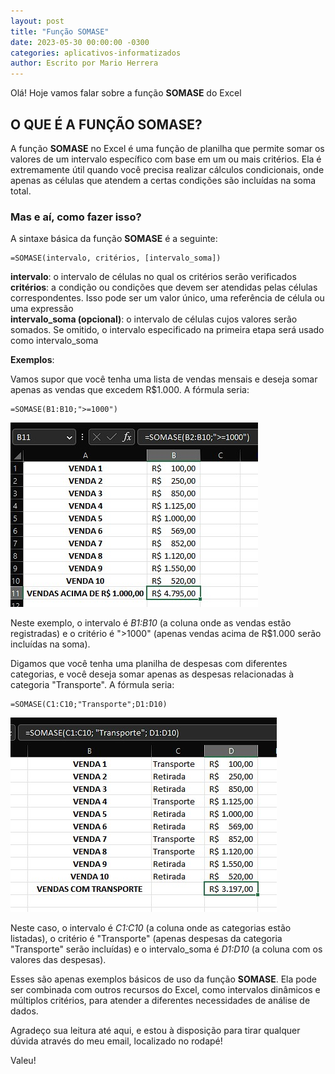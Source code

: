 ```yaml
---
layout: post
title: "Função SOMASE"
date: 2023-05-30 00:00:00 -0300
categories: aplicativos-informatizados
author: Escrito por Mario Herrera
---
```

 
Olá! Hoje vamos falar sobre a função **SOMASE** do Excel

## O QUE É A FUNÇÃO SOMASE?


A função **SOMASE** no Excel é uma função de planilha que permite somar os valores de um intervalo específico com base em um ou mais critérios. Ela é extremamente útil quando você precisa realizar cálculos condicionais, onde apenas as células que atendem a certas condições são incluídas na soma total.

### Mas e aí, como fazer isso?

A sintaxe básica da função **SOMASE** é a seguinte:

```
=SOMASE(intervalo, critérios, [intervalo_soma])
```

**intervalo**: o intervalo de células no qual os critérios serão verificados  
**critérios**: a condição ou condições que devem ser atendidas pelas células correspondentes. Isso pode ser um valor único, uma referência de célula ou uma expressão  
**intervalo_soma (opcional)**: o intervalo de células cujos valores serão somados. Se omitido, o intervalo especificado na primeira etapa será usado como intervalo_soma  

**Exemplos**:

Vamos supor que você tenha uma lista de vendas mensais e deseja somar apenas as vendas que excedem R$1.000. A fórmula seria:

```
=SOMASE(B1:B10;">=1000")
```

![](https://github.com/mariopuebla17/blog/blob/main/_images/20230530/Screenshot_1.jpg?raw=true)

Neste exemplo, o intervalo é *B1:B10* (a coluna onde as vendas estão registradas) e o critério é ">1000" (apenas vendas acima de R$1.000 serão incluídas na soma).

Digamos que você tenha uma planilha de despesas com diferentes categorias, e você deseja somar apenas as despesas relacionadas à categoria "Transporte". A fórmula seria:

```
=SOMASE(C1:C10;"Transporte";D1:D10)
```

![](https://github.com/mariopuebla17/blog/blob/main/_images/20230530/Screenshot_2.jpg?raw=true)

Neste caso, o intervalo é *C1:C10* (a coluna onde as categorias estão listadas), o critério é "Transporte" (apenas despesas da categoria "Transporte" serão incluídas) e o intervalo_soma é *D1:D10* (a coluna com os valores das despesas).

Esses são apenas exemplos básicos de uso da função **SOMASE**. Ela pode ser combinada com outros recursos do Excel, como intervalos dinâmicos e múltiplos critérios, para atender a diferentes necessidades de análise de dados.  


Agradeço sua leitura até aqui, e estou à disposição para tirar qualquer dúvida através do meu email, localizado no rodapé!

Valeu!